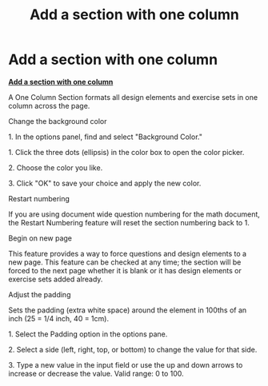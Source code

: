 ﻿---
title: Add a section with one column
category: tutorials
---

# Add a section with one column

**<u>Add a section with one column</u>**

A One Column Section formats all design elements and exercise sets in one column across the page.

Change the background color

1\. In the options panel, find and select "Background Color."

1\. Click the three dots (ellipsis) in the color box to open the color picker.

2\. Choose the color you like.

3\. Click "OK" to save your choice and apply the new color.

Restart numbering

If you are using document wide question numbering for the math document, the Restart Numbering feature will reset the section numbering back to 1.

Begin on new page

This feature provides a way to force questions and design elements to a new page. This feature can be checked at any time; the section will be forced to the next page whether it is blank or it has design elements or exercise sets added already.

Adjust the padding

Sets the padding (extra white space) around the element in 100ths of an inch (25 = 1/4 inch, 40 = 1cm).

1\. Select the Padding option in the options pane.

2\. Select a side (left, right, top, or bottom) to change the value for that side.

3\. Type a new value in the input field or use the up and down arrows to increase or decrease the value. Valid range: 0 to 100.

